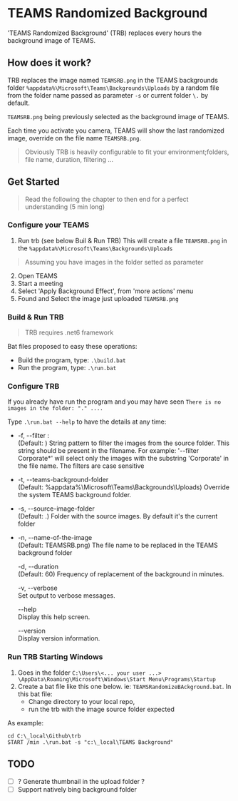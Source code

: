 # TEAMS Randomized Background

'TEAMS Randomized Background' (TRB) replaces every hours the background image of TEAMS.

## How does it work?

TRB replaces the image named `TEAMSRB.png` in the TEAMS backgrounds folder `%appdata%\Microsoft\Teams\Backgrounds\Uploads` by a random file from the folder name passed as parameter `-s` or current folder `\.` by default.

`TEAMSRB.png` being previously selected as the background image of TEAMS.

Each time you activate you camera, TEAMS will show the last randomized image, override on the file name `TEAMSRB.png`.

> Obviously TRB is heavily configurable to fit your environment;folders, file name, duration, filtering ...

## Get Started

> Read the following the chapter to then end for a perfect understanding (5 min long)

### Configure your TEAMS

1. Run trb  (see below Buil & Run TRB)
This will create a file `TEAMSRB.png` in the `%appdata%\Microsoft\Teams\Backgrounds\Uploads`
> Assuming you have images in the folder setted as parameter
2. Open TEAMS
1. Start a meeting
1. Select 'Apply Background Effect', from 'more actions' menu
1. Found and Select the image just uploaded `TEAMSRB.png`

### Build & Run TRB

> TRB requires .net6 framework

Bat files proposed to easy these operations:
* Build the program, type: `.\build.bat`
* Run the program, type: `.\run.bat`

### Configure TRB

If you already have run the program and you may have seen `There is no images in the folder: "." ....`

Type `.\run.bat --help` to have the details at any time:


* -f, --filter :  
(Default: ) String pattern to filter the images from the source folder. This string should be present in the filename. For example: '--filter Corporate*' will select only the images with the substring 'Corporate' in the file name. The filters are case sensitive
* -t, --teams-background-folder  
(Default: %appdata%\Microsoft\Teams\Backgrounds\Uploads) Override the system TEAMS background folder.

* -s, --source-image-folder  
(Default: .) Folder with the source images. By default it's the current folder

* -n, --name-of-the-image  
(Default: TEAMSRB.png) The file name to be replaced in the TEAMS background folder

  -d, --duration  
(Default: 60) Frequency of replacement of the background in minutes.

  -v, --verbose  
Set output to verbose messages.

  --help  
Display this help screen.

  --version  
Display version information.

### Run TRB Starting Windows

1. Goes in the folder `C:\Users\<... your user ...> \AppData\Roaming\Microsoft\Windows\Start Menu\Programs\Startup`
1. Create a bat file like this one below. ie: `TEAMSRandomizeBAckground.bat`.
In this bat file:
    * Change directory to your local repo, 
    * run the trb with the image source folder expected

As example:
```dos 
cd C:\_local\Github\trb
START /min .\run.bat -s "c:\_local\TEAMS Background"
```

## TODO

* [ ] ? Generate thumbnail in the upload folder ?
* [ ] Support natively bing background folder
